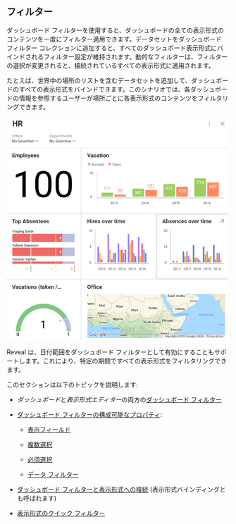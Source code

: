 ## フィルター

ダッシュボード フィルターを使用すると、ダッシュボードの全ての表示形式のコンテンツを一度にフィルター適用できます。データセットをダッシュボード フィルター コレクションに追加すると、すべてのダッシュボード表示形式にバインドされるフィルター設定が維持されます。動的なフィルターは、フィルターの選択が変更されると、接続されているすべての表示形式に適用されます。

たとえば、世界中の場所のリストを含むデータセットを追加して、ダッシュボードのすべての表示形式をバインドできます。このシナリオでは、各ダッシュボードの情報を参照するユーザーが場所ごとに各表示形式のコンテンツをフィルタリングできます。

![Dashboard filter by location added in the Dashboard editor](images/dashboard-filters-binding.png)

Reveal は、日付範囲をダッシュボード フィルターとして有効にすることもサポートします。これにより、特定の期間ですべての表示形式をフィルタリングできます。

このセクションは以下のトピックを説明します:

  - *ダッシュボード*と*表示形式エディター*の両方の[ダッシュボード フィルター](dashboard-filters.md)

  - [ダッシュボード フィルターの構成可能なプロパティ](dashboard-filters-properties.md):

      - [表示フィールド](dashboard-filters-properties.md#displayed-field)

      - [複数選択](dashboard-filters-properties.md#multiple-selections)

      - [必須選択](dashboard-filters-properties.md#required-selection)

      - [データ フィルター](dashboard-filters-properties.md#data-filters)

  - [ダッシュボード フィルターと表示形式への接続](connecting-dashboard-filters-visualization.md) (表示形式バインディングとも呼ばれます)

  - [表示形式のクイック フィルター](visualization-filters.md)
